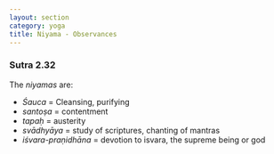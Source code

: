 ```yaml
---
layout: section
category: yoga
title: Niyama - Observances
---
```

### Sutra 2.32 
The *niyamas* are:
- *Śauca* = Cleansing, purifying
- *santoṣa* = contentment
- *tapaḥ* = austerity
- *svādhyāya* = study of scriptures, chanting of mantras
- *iśvara-praṇidhāna* = devotion to isvara, the supreme being or god